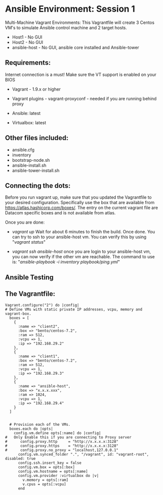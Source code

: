 # Ansible Environment: Session 1

Multi-Machine Vagrant Environments:
This Vagrantfile will create 3 Centos VM's to simulate Ansible control machine and 2 target hosts. 

* Host1 - No GUI
* Host2 - No GUI
* ansible-host - No GUI, ansible core installed and Ansible-tower


## Requirements:

Internet connection is a must!
Make sure the VT support is enabled on your BIOS


* Vagrant - 1.9.x or higher
 * Vagrant plugins - vagrant-proxyconf - needed if you are running behind proxy

* Ansible: latest
* Virtualbox: latest

## Other files included:
- ansible.cfg
- inventory
- bootstrap-node.sh
- ansible-install.sh
- ansible-tower-install.sh

## Connecting the dots:
Before you run vagrant up, make sure that you updated the Vagrantfile to your desired configuration. Specifically use the box that are available from https://atlas.hashicorp.com/boxes/. The entry on the current vagrant file are Datacom specific boxes and is not available from atlas.

Once you are done: 
- _vagrant up_
  Wait for about 6 minutes to finish the build. Once done. You can try to ssh to your ansible-host vm. You can verify this by using "_vagrant status_"

- _vagrant ssh ansible-host_ 
  once you are login to your ansible-host vm, you can now verify if the other vm are reachable. The command to use is: "_ansible-playbook -i inventory playbook/ping.yml_"

## Ansible Testing

## The Vagrantfile:

```
Vagrant.configure("2") do |config|
# Define VMs with static private IP addresses, vcpu, memory and vagrant-box.
  boxes = [
    {
      :name => "client2",
      :box => "bento/centos-7.2",
      :ram => 512,
      :vcpu => 1,
      :ip => "192.168.29.2"
    },
    {
      :name => "client1",
      :box => "bento/centos-7.2",
      :ram => 512,
      :vcpu => 1,
      :ip => "192.168.29.3"
    },
    {
      :name => "ansible-host",
      :box => "x.x.x.xxx",
      :ram => 1024,
      :vcpu => 1,
      :ip => "192.168.29.4"
    }
  ]


  # Provision each of the VMs.
  boxes.each do |opts|
    config.vm.define opts[:name] do |config|
#   Only Enable this if you are connecting to Proxy server
#      config.proxy.http     = "http://x.x.x.x:3128"
#      config.proxy.https    = "http://x.x.x.x:3128"
#      config.proxy.no_proxy = "localhost,127.0.0.1"
      config.vm.synced_folder ".", "/vagrant", id: "vagrant-root", disabled: true
      config.ssh.insert_key = false
      config.vm.box = opts[:box]
      config.vm.hostname = opts[:name]
      config.vm.provider :virtualbox do |v|
        v.memory = opts[:ram]
        v.cpus = opts[:vcpu]
      end

```


